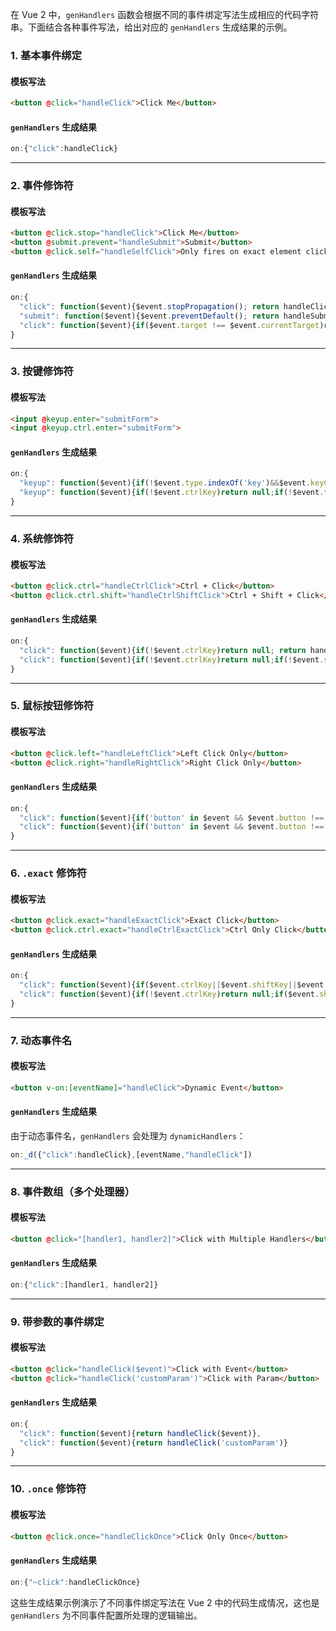 在 Vue 2 中，`genHandlers` 函数会根据不同的事件绑定写法生成相应的代码字符串。下面结合各种事件写法，给出对应的 `genHandlers` 生成结果的示例。

### 1. 基本事件绑定

#### 模板写法

```html
<button @click="handleClick">Click Me</button>
```

#### `genHandlers` 生成结果

```javascript
on:{"click":handleClick}
```

---

### 2. 事件修饰符

#### 模板写法

```html
<button @click.stop="handleClick">Click Me</button>
<button @submit.prevent="handleSubmit">Submit</button>
<button @click.self="handleSelfClick">Only fires on exact element click</button>
```

#### `genHandlers` 生成结果

```javascript
on:{
  "click": function($event){$event.stopPropagation(); return handleClick},
  "submit": function($event){$event.preventDefault(); return handleSubmit},
  "click": function($event){if($event.target !== $event.currentTarget)return null; return handleSelfClick}
}
```

---

### 3. 按键修饰符

#### 模板写法

```html
<input @keyup.enter="submitForm">
<input @keyup.ctrl.enter="submitForm">
```

#### `genHandlers` 生成结果

```javascript
on:{
  "keyup": function($event){if(!$event.type.indexOf('key')&&$event.keyCode!==13)return null; return submitForm},
  "keyup": function($event){if(!$event.ctrlKey)return null;if(!$event.type.indexOf('key')&&$event.keyCode!==13)return null; return submitForm}
}
```

---

### 4. 系统修饰符

#### 模板写法

```html
<button @click.ctrl="handleCtrlClick">Ctrl + Click</button>
<button @click.ctrl.shift="handleCtrlShiftClick">Ctrl + Shift + Click</button>
```

#### `genHandlers` 生成结果

```javascript
on:{
  "click": function($event){if(!$event.ctrlKey)return null; return handleCtrlClick},
  "click": function($event){if(!$event.ctrlKey)return null;if(!$event.shiftKey)return null; return handleCtrlShiftClick}
}
```

---

### 5. 鼠标按钮修饰符

#### 模板写法

```html
<button @click.left="handleLeftClick">Left Click Only</button>
<button @click.right="handleRightClick">Right Click Only</button>
```

#### `genHandlers` 生成结果

```javascript
on:{
  "click": function($event){if('button' in $event && $event.button !== 0)return null; return handleLeftClick},
  "click": function($event){if('button' in $event && $event.button !== 2)return null; return handleRightClick}
}
```

---

### 6. `.exact` 修饰符

#### 模板写法

```html
<button @click.exact="handleExactClick">Exact Click</button>
<button @click.ctrl.exact="handleCtrlExactClick">Ctrl Only Click</button>
```

#### `genHandlers` 生成结果

```javascript
on:{
  "click": function($event){if($event.ctrlKey||$event.shiftKey||$event.altKey||$event.metaKey)return null; return handleExactClick},
  "click": function($event){if(!$event.ctrlKey)return null;if($event.shiftKey||$event.altKey||$event.metaKey)return null; return handleCtrlExactClick}
}
```

---

### 7. 动态事件名

#### 模板写法

```html
<button v-on:[eventName]="handleClick">Dynamic Event</button>
```

#### `genHandlers` 生成结果

由于动态事件名，`genHandlers` 会处理为 `dynamicHandlers`：

```javascript
on:_d({"click":handleClick},[eventName,"handleClick"])
```

---

### 8. 事件数组（多个处理器）

#### 模板写法

```html
<button @click="[handler1, handler2]">Click with Multiple Handlers</button>
```

#### `genHandlers` 生成结果

```javascript
on:{"click":[handler1, handler2]}
```

---

### 9. 带参数的事件绑定

#### 模板写法

```html
<button @click="handleClick($event)">Click with Event</button>
<button @click="handleClick('customParam')">Click with Param</button>
```

#### `genHandlers` 生成结果

```javascript
on:{
  "click": function($event){return handleClick($event)},
  "click": function($event){return handleClick('customParam')}
}
```

---

### 10. `.once` 修饰符

#### 模板写法

```html
<button @click.once="handleClickOnce">Click Only Once</button>
```

#### `genHandlers` 生成结果

```javascript
on:{"~click":handleClickOnce}
```

这些生成结果示例演示了不同事件绑定写法在 Vue 2 中的代码生成情况，这也是 `genHandlers` 为不同事件配置所处理的逻辑输出。